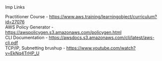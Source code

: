 Imp Links

Practitioner Course - https://www.aws.training/learningobject/curriculum?id=27076  
AWS Policy Generator - https://awspolicygen.s3.amazonaws.com/policygen.html  
CLI Documentation - https://awsdocs.s3.amazonaws.com/cli/latest/aws-cli.pdf  
TCP/IP, Subnetting brushup - https://www.youtube.com/watch?v=EkNq4TrHP_U  
